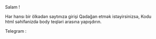 Salam ! 

Hər hansı bir ölkədən saytınıza girişi
Qadağan etmək istəyirsinizsə,
Kodu html səhifənizdə body teqləri arasına yapışdırın.

Telegram : 
